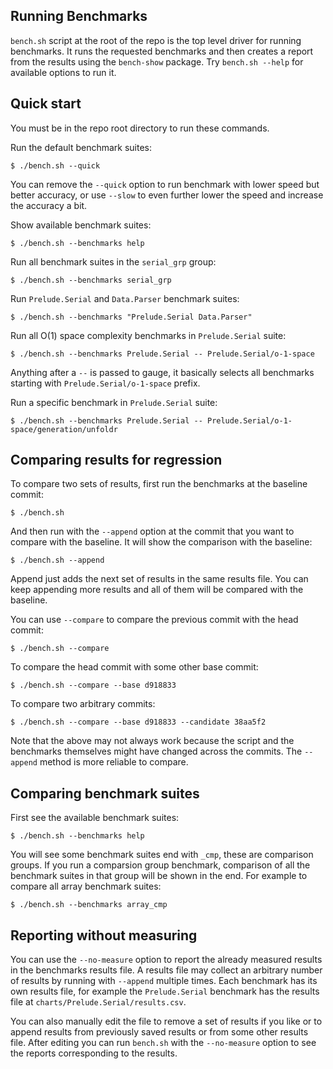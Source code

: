 ## Running Benchmarks

`bench.sh` script at the root of the repo is the top level driver for running
benchmarks. It runs the requested benchmarks and then creates a report from the
results using the `bench-show` package. Try `bench.sh --help` for available
options to run it.

## Quick start

You must be in the repo root directory to run these commands.

Run the default benchmark suites:

```
$ ./bench.sh --quick
```

You can remove the `--quick` option to run benchmark with lower speed but
better accuracy, or use `--slow` to even further lower the speed and increase
the accuracy a bit.

Show available benchmark suites:

```
$ ./bench.sh --benchmarks help
```

Run all benchmark suites in the `serial_grp` group:

```
$ ./bench.sh --benchmarks serial_grp
```

Run `Prelude.Serial` and `Data.Parser` benchmark suites:

```
$ ./bench.sh --benchmarks "Prelude.Serial Data.Parser"
```

Run all O(1) space complexity benchmarks in `Prelude.Serial` suite:

```
$ ./bench.sh --benchmarks Prelude.Serial -- Prelude.Serial/o-1-space
```

Anything after a `--` is passed to gauge, it basically selects all benchmarks
starting with `Prelude.Serial/o-1-space` prefix.

Run a specific benchmark in `Prelude.Serial` suite:

```
$ ./bench.sh --benchmarks Prelude.Serial -- Prelude.Serial/o-1-space/generation/unfoldr
```

## Comparing results for regression

To compare two sets of results, first run the benchmarks at the baseline
commit:

```
$ ./bench.sh
```

And then run with the `--append` option at the commit that you want to compare
with the baseline. It will show the comparison with the baseline:

```
$ ./bench.sh --append
```

Append just adds the next set of results in the same results file. You can keep
appending more results and all of them will be compared with the baseline.

You can use `--compare` to compare the previous commit with the head commit:

```
$ ./bench.sh --compare
```

To compare the head commit with some other base commit:

```
$ ./bench.sh --compare --base d918833
```

To compare two arbitrary commits:

```
$ ./bench.sh --compare --base d918833 --candidate 38aa5f2
```

Note that the above may not always work because the script and the benchmarks
themselves might have changed across the commits. The `--append` method is more
reliable to compare.

## Comparing benchmark suites

First see the available benchmark suites:

```
$ ./bench.sh --benchmarks help
```

You will see some benchmark suites end with `_cmp`, these are comparison
groups. If you run a comparsion group benchmark, comparison of all the
benchmark suites in that group will be shown in the end. For example to compare
all array benchmark suites:

```
$ ./bench.sh --benchmarks array_cmp
```

## Reporting without measuring

You can use the `--no-measure` option to report the already measured results in
the benchmarks results file. A results file may collect an arbitrary number of
results by running with `--append` multiple times. Each benchmark has its own
results file, for example the `Prelude.Serial` benchmark has the results file at
`charts/Prelude.Serial/results.csv`.

You can also manually edit the file to remove a set of results if you like or
to append results from previously saved results or from some other results
file. After editing you can run `bench.sh` with the `--no-measure` option to
see the reports corresponding to the results.
